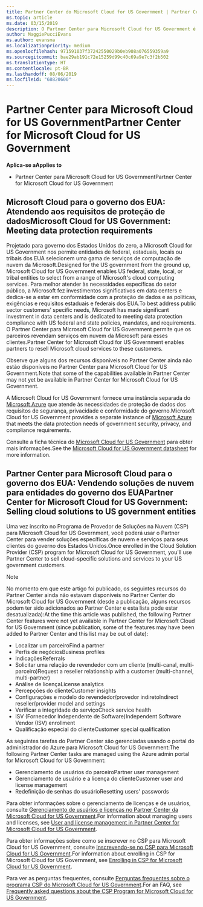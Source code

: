 ```yaml
---
title: Partner Center do Microsoft Cloud for US Government | Partner Center do Microsoft Cloud for US Government
ms.topic: article
ms.date: 03/15/2019
description: O Partner Center para Microsoft Cloud for US Government é o portal de empresas para parceiros da Microsoft que deseja oferecer soluções de nuvem da Microsoft para clientes que trabalham com agências governamentais dentro dos Estados Unidos.
author: MaggiePucciEvans
ms.author: evansma
ms.localizationpriority: medium
ms.openlocfilehash: 971591037f37242550029b0eb908a076559359a9
ms.sourcegitcommit: bae29ab191c72e15259d99c40c69a9e7c3f2b502
ms.translationtype: HT
ms.contentlocale: pt-BR
ms.lasthandoff: 08/06/2019
ms.locfileid: "68820600"
---
```

# <a name="partner-center-for-microsoft-cloud-for-us-government"></a><span data-ttu-id="d1348-103">Partner Center para Microsoft Cloud for US Government</span><span class="sxs-lookup"><span data-stu-id="d1348-103">Partner Center for Microsoft Cloud for US Government</span></span>

<span data-ttu-id="d1348-104">**Aplica-se a**</span><span class="sxs-lookup"><span data-stu-id="d1348-104">**Applies to**</span></span>

-  <span data-ttu-id="d1348-105">Partner Center para Microsoft Cloud for US Government</span><span class="sxs-lookup"><span data-stu-id="d1348-105">Partner Center for Microsoft Cloud for US Government</span></span>

## <a name="microsoft-cloud-for-us-government-meeting-data-protection-requirements"></a><span data-ttu-id="d1348-106">Microsoft Cloud para o governo dos EUA: Atendendo aos requisitos de proteção de dados</span><span class="sxs-lookup"><span data-stu-id="d1348-106">Microsoft Cloud for US Government: Meeting data protection requirements</span></span> 

<span data-ttu-id="d1348-107">Projetado para governo dos Estados Unidos do zero, a Microsoft Cloud for US Government nos permite entidades de federal, estaduais, locais ou tribais dos EUA selecionem uma gama de serviços de computação de nuvem da Microsoft.</span><span class="sxs-lookup"><span data-stu-id="d1348-107">Designed for the US government from the ground up, Microsoft Cloud for US Government enables US federal, state, local, or tribal entities to select from a range of Microsoft's cloud computing services.</span></span> <span data-ttu-id="d1348-108">Para melhor atender às necessidades específicas do setor público, a Microsoft fez investimentos significativos em data centers e dedica-se a estar em conformidade com a proteção de dados e as políticas, exigências e requisitos estaduais e federais dos EUA.</span><span class="sxs-lookup"><span data-stu-id="d1348-108">To best address public sector customers’ specific needs, Microsoft has made significant investment in data centers and is dedicated to meeting data protection compliance with US federal and state policies, mandates, and requirements.</span></span> <span data-ttu-id="d1348-109">O Partner Center para Microsoft Cloud for US Government permite que os parceiros revendam serviços em nuvem da Microsoft para esses clientes.</span><span class="sxs-lookup"><span data-stu-id="d1348-109">Partner Center for Microsoft Cloud for US Government enables partners to resell Microsoft cloud services to these customers.</span></span>

<span data-ttu-id="d1348-110">Observe que alguns dos recursos disponíveis no Partner Center ainda não estão disponíveis no Partner Center para Microsoft Cloud for US Government.</span><span class="sxs-lookup"><span data-stu-id="d1348-110">Note that some of the capabilities available in Partner Center may not yet be available in Partner Center for Microsoft Cloud for US Government.</span></span>

<span data-ttu-id="d1348-111">A Microsoft Cloud for US Government fornece uma instância separada do [Microsoft Azure](https://azure.microsoft.com/overview/clouds/government/) que atende às necessidades de proteção de dados dos requisitos de segurança, privacidade e conformidade do governo.</span><span class="sxs-lookup"><span data-stu-id="d1348-111">Microsoft Cloud for US Government provides a separate instance of [Microsoft Azure](https://azure.microsoft.com/overview/clouds/government/) that meets the data protection needs of government security, privacy, and compliance requirements.</span></span> 

<span data-ttu-id="d1348-112">Consulte a ficha técnica do [Microsoft Cloud for US Government](https://download.microsoft.com/download/C/9/C/C9CA3002-DFC4-4ADA-841F-DF42AEC042FB/Microsoft_Azure_Government_Datasheet_EN_US.PDF) para obter mais informações.</span><span class="sxs-lookup"><span data-stu-id="d1348-112">See the [Microsoft Cloud for US Government datasheet](https://download.microsoft.com/download/C/9/C/C9CA3002-DFC4-4ADA-841F-DF42AEC042FB/Microsoft_Azure_Government_Datasheet_EN_US.PDF) for more information.</span></span>

## <a name="partner-center-for-microsoft-cloud-for-us-government-selling-cloud-solutions-to-us-government-entities"></a><span data-ttu-id="d1348-113">Partner Center para Microsoft Cloud para o governo dos EUA: Vendendo soluções de nuvem para entidades do governo dos EUA</span><span class="sxs-lookup"><span data-stu-id="d1348-113">Partner Center for Microsoft Cloud for US Government: Selling cloud solutions to US government entities</span></span>

<span data-ttu-id="d1348-114">Uma vez inscrito no Programa de Provedor de Soluções na Nuvem (CSP) para Microsoft Cloud for US Government, você poderá usar o Partner Center para vender soluções específicas de nuvem e serviços para seus clientes do governo dos Estados Unidos.</span><span class="sxs-lookup"><span data-stu-id="d1348-114">Once enrolled in the Cloud Solution Provider (CSP) program for Microsoft Cloud for US Government, you'll use Partner Center to sell cloud-specific solutions and services to your US government customers.</span></span> 

> [!NOTE]  
> <span data-ttu-id="d1348-115">No momento em que este artigo foi publicado, os seguintes recursos do Partner Center ainda não estavam disponíveis no Partner Center do Microsoft Cloud for US Government (desde a publicação, alguns recursos podem ter sido adicionados ao Partner Center e esta lista pode estar desatualizada):</span><span class="sxs-lookup"><span data-stu-id="d1348-115">At the time this article was published, the following Partner Center features were not yet available in Partner Center for Microsoft Cloud for US Government (since publication, some of the features may have been added to Partner Center and this list may be out of date):</span></span>

- <span data-ttu-id="d1348-116">Localizar um parceiro</span><span class="sxs-lookup"><span data-stu-id="d1348-116">Find a partner</span></span>
- <span data-ttu-id="d1348-117">Perfis de negócios</span><span class="sxs-lookup"><span data-stu-id="d1348-117">Business profiles</span></span>
- <span data-ttu-id="d1348-118">Indicações</span><span class="sxs-lookup"><span data-stu-id="d1348-118">Referrals</span></span>
- <span data-ttu-id="d1348-119">Solicitar uma relação de revendedor com um cliente (multi-canal, multi-parceiro)</span><span class="sxs-lookup"><span data-stu-id="d1348-119">Request a reseller relationship with a customer (multi-channel, multi-partner)</span></span>
- <span data-ttu-id="d1348-120">Análise de licença</span><span class="sxs-lookup"><span data-stu-id="d1348-120">License analytics</span></span>
- <span data-ttu-id="d1348-121">Percepções do cliente</span><span class="sxs-lookup"><span data-stu-id="d1348-121">Customer insights</span></span>
- <span data-ttu-id="d1348-122">Configurações e modelo do revendedor/provedor indireto</span><span class="sxs-lookup"><span data-stu-id="d1348-122">Indirect reseller/provider model and settings</span></span>
- <span data-ttu-id="d1348-123">Verificar a integridade do serviço</span><span class="sxs-lookup"><span data-stu-id="d1348-123">Check service health</span></span>
- <span data-ttu-id="d1348-124">ISV (Fornecedor Independente de Software)</span><span class="sxs-lookup"><span data-stu-id="d1348-124">Independent Software Vendor (ISV) enrollment</span></span>
- <span data-ttu-id="d1348-125">Qualificação especial do cliente</span><span class="sxs-lookup"><span data-stu-id="d1348-125">Customer special qualification</span></span>

<span data-ttu-id="d1348-126">As seguintes tarefas do Partner Center são gerenciadas usando o portal do administrador do Azure para Microsoft Cloud for US Government:</span><span class="sxs-lookup"><span data-stu-id="d1348-126">The following Partner Center tasks are managed using the Azure admin portal for Microsoft Cloud for US Government:</span></span> 

-   <span data-ttu-id="d1348-127">Gerenciamento de usuários do parceiro</span><span class="sxs-lookup"><span data-stu-id="d1348-127">Partner user management</span></span>
-   <span data-ttu-id="d1348-128">Gerenciamento de usuário e a licença do cliente</span><span class="sxs-lookup"><span data-stu-id="d1348-128">Customer user and license management</span></span>
-   <span data-ttu-id="d1348-129">Redefinição de senhas do usuário</span><span class="sxs-lookup"><span data-stu-id="d1348-129">Resetting users' passwords</span></span>

<span data-ttu-id="d1348-130">Para obter informações sobre o gerenciamento de licenças e de usuários, consulte [Gerenciamento de usuários e licenças no Partner Center da Microsoft Cloud for US Government](user-management-in-partner-center-for-microsoft-us-govt-cloud.md).</span><span class="sxs-lookup"><span data-stu-id="d1348-130">For information about managing users and licenses, see [User and license management in Partner Center for Microsoft Cloud for US Government](user-management-in-partner-center-for-microsoft-us-govt-cloud.md).</span></span>

<span data-ttu-id="d1348-131">Para obter informações sobre como se inscrever no CSP para Microsoft Cloud for US Government, consulte [Inscrevendo-se no CSP para Microsoft Cloud for US Government](enroll-in-csp-for-microsoft-us-govt-cloud.md).</span><span class="sxs-lookup"><span data-stu-id="d1348-131">For information about enrolling in CSP for Microsoft Cloud for US Government, see [Enrolling in CSP for Microsoft Cloud for US Government](enroll-in-csp-for-microsoft-us-govt-cloud.md).</span></span>

<span data-ttu-id="d1348-132">Para ver as perguntas frequentes, consulte [Perguntas frequentes sobre o programa CSP do Microsoft Cloud for US Government](faq-for-us-govt-cloud.md).</span><span class="sxs-lookup"><span data-stu-id="d1348-132">For an FAQ, see [Frequently asked questions about the CSP Program for Microsoft Cloud for US Government](faq-for-us-govt-cloud.md).</span></span>